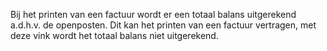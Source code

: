 Bij het printen van een factuur wordt er een totaal balans uitgerekend a.d.h.v. de openposten. Dit kan het printen van een factuur vertragen, met deze vink wordt het totaal balans niet uitgerekend.